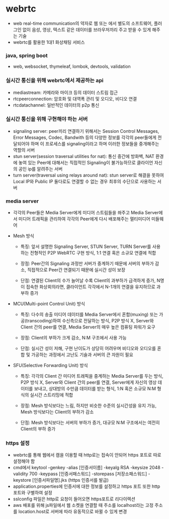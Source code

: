 # webrtc
- web real-time communication의 약자로 웹 또는 에서 별도의 소프트웨어, 플러그인 없이 음성, 영상, 텍스트 같은 데이터를 브라우저끼리 주고 받을 수 있게 해주는 기술
- webrtc를 활용한 1대1 화상채팅 서비스

### java, spring boot
- web, websocket, thymeleaf, lombok, devtools, validation

### 실시간 통신을 위해 webrtc에서 제공하는 api
- mediastream: 카메라와 마이크 등의 데이터 스트림 접근
- rtcpeerconnection: 암호화 및 대역폭 관리 및 오디오, 비디오 연결
- rtcdatachannel: 일반적인 데이터의 p2p 통신

### 실시간 통신을 위해 구현해야 하는 서버
- signaling server: peer끼리 연결하기 위해서는 Session Control Messages, Error Messages, Codec, Bandwith 등의 다양한 정보를 각각의 peer들에게 전달되어야 하며 이 프로세스를 signaling이라고 하며 이러한 정보들을 중개해주는 역할의 서버
- stun server(session traversal utilities for nat): 통신 중간에 방화벽, NAT 환경에 놓여 있는 Peer에 대해서는 직접적인 Signaling이 불가능하므로 클라이언 자신의 공인 ip를 알려주는 서버
- turn server(traversal using relays around nat): stun server로 해결을 못하여 Local IP와 Public IP 둘다로도 연결할 수 없는 경우 최후의 수단으로 사용하는 서버

### media server
- 각각의 Peer들은 Media Server에게 미디어 스트림들을 쏴주고 Media Server에서 미디어 트래픽을 관리하여 각각의 Peer에게 다시 배포해주는 멀티미디어 미들웨어
- Mesh 방식
  - 특징: 앞서 설명한 Signaling Server, STUN Server, TURN Server를 사용하는 전형적인 P2P WebRTC 구현 방식, 1:1 연결 혹은 소규모 연결에 적합

  - 장점: Peer간의 Signaling 과정만 서버가 중계하기 때문에 서버의 부하가 감소, 직접적으로 Peer간 연결되기 때문에 실시간 성이 보장

  - 단점: 연결된 Client의 수가 늘어날 수록 Client의 과부하가 급격하게 증가, N명이 접속한 화상회의라면, 클라이언트 각각에서 N-1개의 연결을 유지하므로 과부하 증가

- MCU(Multi-point Control Unit) 방식
  - 특징: 다수의 송출 미디어 데이터를 Media Server에서 혼합(muxing) 또는 가공(transcoding)하여 수신측으로 전달하는 방식, P2P 방식 X, Server와 Client 간의 peer를 연결, Media Server의 매우 높은 컴퓨팅 파워가 요구

  - 장점: Client의 부하가 크게 감소, N:M 구조에서 사용 가능

  - 단점: 실시간 성이 저해, 구현 난이도가 상당히 어려우며 비디오와 오디오를 혼합 및 가공하는 과정에서 고난도 기술과 서버의 큰 자원이 필요

- SFU(Selective Forwarding Unit) 방식
  - 특징: 각각의 Client 간 미디어 트래픽을 중계하는 Media Server를 두는 방식, P2P 방식 X, Server와 Client 간의 peer를 연결, Server에게 자신의 영상 데이터를 보내고, 상대방의 수만큼 데이터를 받는 형식, 1:N 혹은 소규모 N:M 형식의 실시간 스트리밍에 적합

  - 장점: Mesh 방식보다는 느림, 하지만 비슷한 수준의 실시간성을 유지 가능, Mesh 방식보다는 Client의 부하가 감소

  - 단점: Mesh 방식보다는 서버의 부하가 증가, 대규모 N:M 구조에서는 여전히 Client의 부하 증가

### https 설정
- webrtc를 통해 웹에서 캠을 이용할 때 http로는 접속이 안되어 https 포트로 따로 설정해야 함
- cmd에서 keytool -genkey -alias [인증서이름] -keyalg RSA -keysize 2048 -validity 700 -keypass [인증서패스워드] -storepass [저장소패스워드] -keystore [인증서파일명].jks (https 인증서를 발급)
- application.properties에 인증서에 대한 정보를 설정하고 https 포트 또한 http 포트와 구별하여 설정
- sslconfig 파일은 http로 요청이 들어오면 https포트로 리다이렉션
- aws 배포를 위해 js파일에서 웹 소켓을 연결할 때 주소를 localhost라는 고정 주소를 location.host로 서버에 따라 유동적으로 바뀔 수 있게 변경
